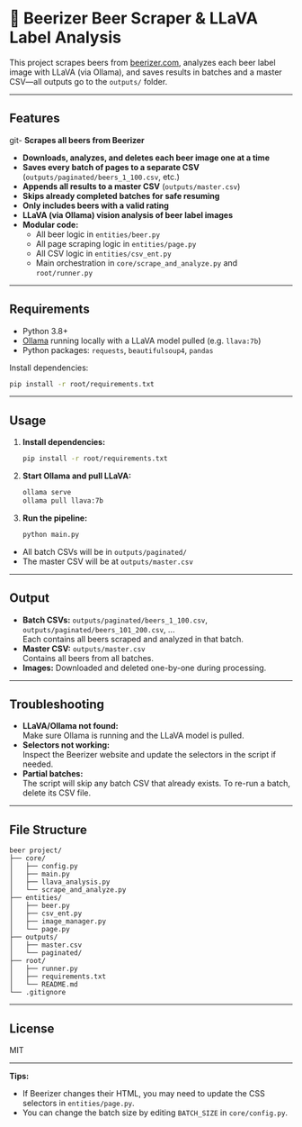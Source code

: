 # 🍺 Beerizer Beer Scraper & LLaVA Label Analysis

This project scrapes beers from [beerizer.com](https://beerizer.com), analyzes each beer label image with LLaVA (via Ollama), and saves results in batches and a master CSV—all outputs go to the `outputs/` folder.

---

## Features

git- **Scrapes all beers from Beerizer**
- **Downloads, analyzes, and deletes each beer image one at a time**
- **Saves every batch of pages to a separate CSV** (`outputs/paginated/beers_1_100.csv`, etc.)
- **Appends all results to a master CSV** (`outputs/master.csv`)
- **Skips already completed batches for safe resuming**
- **Only includes beers with a valid rating**
- **LLaVA (via Ollama) vision analysis of beer label images**
- **Modular code:**  
  - All beer logic in `entities/beer.py`
  - All page scraping logic in `entities/page.py`
  - All CSV logic in `entities/csv_ent.py`
  - Main orchestration in `core/scrape_and_analyze.py` and `root/runner.py`

---

## Requirements

- Python 3.8+
- [Ollama](https://ollama.com/) running locally with a LLaVA model pulled (e.g. `llava:7b`)
- Python packages: `requests`, `beautifulsoup4`, `pandas`

Install dependencies:
```sh
pip install -r root/requirements.txt
```

---

## Usage

1. **Install dependencies:**
   ```sh
   pip install -r root/requirements.txt
   ```

2. **Start Ollama and pull LLaVA:**
   ```sh
   ollama serve
   ollama pull llava:7b
   ```

3. **Run the pipeline:**
   ```sh
   python main.py
   ```

- All batch CSVs will be in `outputs/paginated/`
- The master CSV will be at `outputs/master.csv`

---

## Output

- **Batch CSVs:** `outputs/paginated/beers_1_100.csv`, `outputs/paginated/beers_101_200.csv`, ...  
  Each contains all beers scraped and analyzed in that batch.
- **Master CSV:** `outputs/master.csv`  
  Contains all beers from all batches.
- **Images:** Downloaded and deleted one-by-one during processing.

---

## Troubleshooting

- **LLaVA/Ollama not found:**  
  Make sure Ollama is running and the LLaVA model is pulled.
- **Selectors not working:**  
  Inspect the Beerizer website and update the selectors in the script if needed.
- **Partial batches:**  
  The script will skip any batch CSV that already exists. To re-run a batch, delete its CSV file.

---

## File Structure

```
beer project/
├── core/
│   ├── config.py
│   ├── main.py
│   ├── llava_analysis.py
│   └── scrape_and_analyze.py
├── entities/
│   ├── beer.py
│   ├── csv_ent.py
│   ├── image_manager.py
│   └── page.py
├── outputs/
│   ├── master.csv
│   └── paginated/
├── root/
│   ├── runner.py
│   ├── requirements.txt
│   └── README.md
└── .gitignore
```

---

## License

MIT

---

**Tips:**  
- If Beerizer changes their HTML, you may need to update the CSS selectors in `entities/page.py`.
- You can change the batch size by editing `BATCH_SIZE` in `core/config.py`.